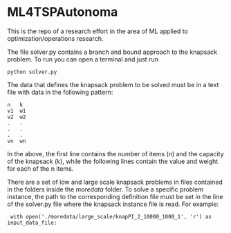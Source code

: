 # ML4TSPAutonoma

This is the repo of a research effort in the area of ML applied to optimization/operations research.

The file solver.py contains a branch and bound approach to the knapsack problem. To run you can open a terminal and just run 

    python solver.py

The data that defines the knapsack problem to be solved must be in a text file with data in the following pattern:

    n   k
    v1  w1
    v2  w2
    .   .
    .   .
    .   .
    vn  wn

In the above, the first line contains the number of items (n) and the capacity of the knapsack (k), while the following lines contain the value and weight for each of the n items.

There are a set of low and large scale knapsack problems in files contained in the folders inside the *moredata* folder. To solve a specific problem instance, the path to the corresponding definition file must be set in the line of the solver.py file where the knapsack instance file is read. For example:

     with open('./moredata/large_scale/knapPI_2_10000_1000_1', 'r') as input_data_file:
     
